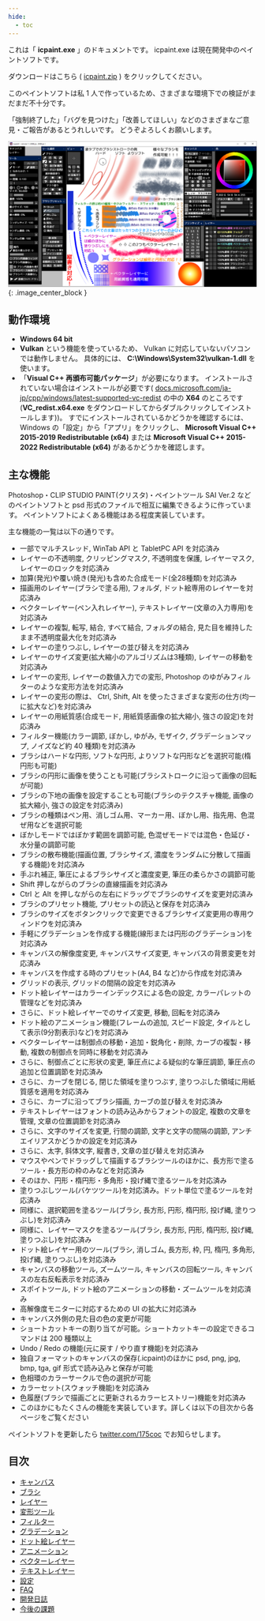 ```yaml
---
hide:
  - toc
---
```


これは「 __icpaint.exe__ 」のドキュメントです。 icpaint.exe は現在開発中のペイントソフトです。

ダウンロードはこちら
( [icpaint.zip](https://github.com/ichigococoa/icpaint_app/releases/download/app/icpaint.zip) )
をクリックしてください。

このペイントソフトは私 1 人で作っているため、さまざまな環境下での検証がまだまだ不十分です。

「強制終了した」「バグを見つけた」「改善してほしい」などのさまざまなご意見・ご報告があるとうれしいです。
どうぞよろしくお願いします。

![icpaint](https://raw.githubusercontent.com/ichigococoa/etc/main/image/icpaint.png){: .image_center_block }


## 動作環境

+ __Windows 64 bit__
+ __Vulkan__ という機能を使っているため、 Vulkan に対応していないパソコンでは動作しません。
具体的には、 __C:\Windows\System32\vulkan-1.dll__ を使います。
+ 「__Visual C++ 再頒布可能パッケージ__」が必要になります。
インストールされていない場合はインストールが必要です(
[docs.microsoft.com/ja-jp/cpp/windows/latest-supported-vc-redist](https://docs.microsoft.com/ja-jp/cpp/windows/latest-supported-vc-redist?view=msvc-160)
の中の __X64__ のところです
(__VC_redist.x64.exe__ をダウンロードしてからダブルクリックしてインストールします))。
すでにインストールされているかどうかを確認するには、 Windows の「設定」から「アプリ」をクリックし、
__Microsoft Visual C++ 2015-2019 Redistributable (x64)__
または __Microsoft Visual C++ 2015-2022 Redistributable (x64)__ があるかどうかを確認します。


## 主な機能

Photoshop・CLIP STUDIO PAINT(クリスタ)・ペイントツール SAI Ver.2 などのペイントソフトと
psd 形式のファイルで相互に編集できるように作っています。
ペイントソフトによくある機能はある程度実装しています。

主な機能の一覧は以下の通りです。

+ 一部でマルチスレッド, WinTab API と TabletPC API を対応済み
+ レイヤーの不透明度, クリッピングマスク, 不透明度を保護, レイヤーマスク, レイヤーのロックを対応済み
+ 加算(発光)や覆い焼き(発光)も含めた合成モード(全28種類)を対応済み
+ 描画用のレイヤー(ブラシで塗る用), フォルダ, ドット絵専用のレイヤーを対応済み
+ ベクターレイヤー(ペン入れレイヤー), テキストレイヤー(文章の入力専用)を対応済み
+ レイヤーの複製, 転写, 結合, すべて結合, フォルダの結合, 見た目を維持したまま不透明度最大化を対応済み
+ レイヤーの塗りつぶし, レイヤーの並び替えを対応済み
+ レイヤーのサイズ変更(拡大縮小のアルゴリズムは3種類), レイヤーの移動を対応済み
+ レイヤーの変形, レイヤーの数値入力での変形, Photoshop のゆがみフィルターのような変形方法を対応済み
+ レイヤーの変形の際は、 Ctrl, Shift, Alt を使ったさまざまな変形の仕方(均一に拡大など)を対応済み
+ レイヤーの用紙質感(合成モード, 用紙質感画像の拡大縮小, 強さの設定)を対応済み
+ フィルター機能(カラー調節, ぼかし, ゆがみ, モザイク, グラデーションマップ, ノイズなど約 40 種類)を対応済み
+ ブラシはハードな円形, ソフトな円形, よりソフトな円形などを選択可能(楕円形も可能)
+ ブラシの円形に画像を使うことも可能(ブラシストロークに沿って画像の回転が可能)
+ ブラシの下地の画像を設定することも可能(ブラシのテクスチャ機能, 画像の拡大縮小, 強さの設定を対応済み)
+ ブラシの種類はペン用、消しゴム用、マーカー用、ぼかし用、指先用、色混ぜ用などを選択可能
+ ぼかしモードではぼかす範囲を調節可能, 色混ぜモードでは混色・色延び・水分量の調節可能
+ ブラシの散布機能(描画位置, ブラシサイズ, 濃度をランダムに分散して描画する機能)を対応済み
+ 手ぶれ補正, 筆圧によるブラシサイズと濃度変更, 筆圧の柔らかさの調節可能
+ Shift 押しながらのブラシの直線描画を対応済み
+ Ctrl と Alt を押しながらの左右にドラッグでブラシのサイズを変更対応済み
+ ブラシのプリセット機能, プリセットの読込と保存を対応済み
+ ブラシのサイズをボタンクリックで変更できるブラシサイズ変更用の専用ウィンドウを対応済み
+ 手軽にグラデーションを作成する機能(線形または円形のグラデーション)を対応済み
+ キャンバスの解像度変更, キャンバスサイズ変更, キャンバスの背景変更を対応済み
+ キャンバスを作成する時のプリセット(A4, B4 など)から作成を対応済み
+ グリッドの表示, グリッドの間隔の設定を対応済み
+ ドット絵レイヤーはカラーインデックスによる色の設定, カラーパレットの管理などを対応済み
+ さらに、ドット絵レイヤーでのサイズ変更, 移動, 回転を対応済み
+ ドット絵のアニメーション機能(フレームの追加, スピード設定, タイルとして表示(9分割表示)など)を対応済み
+ ベクターレイヤーは制御点の移動・追加・鋭角化・削除, カーブの複製・移動, 複数の制御点を同時に移動を対応済み
+ さらに、制御点ごとに形状の変更, 筆圧点による疑似的な筆圧調節, 筆圧点の追加と位置調節を対応済み
+ さらに、カーブを閉じる, 閉じた領域を塗りつぶす, 塗りつぶした領域に用紙質感を適用を対応済み
+ さらに、カーブに沿ってブラシ描画, カーブの並び替えを対応済み
+ テキストレイヤーはフォントの読み込みからフォントの設定, 複数の文章を管理, 文章の位置調節を対応済み
+ さらに、文字のサイズを変更, 行間の調節, 文字と文字の間隔の調節, アンチエイリアスかどうかの設定を対応済み
+ さらに、太字, 斜体文字, 縦書き, 文章の並び替えを対応済み
+ マウスやペンでドラッグして描画するブラシツールのほかに、長方形で塗るツール・長方形の枠のみなどを対応済み
+ そのほか、円形・楕円形・多角形・投げ縄で塗るツールを対応済み
+ 塗りつぶしツール(バケツツール)を対応済み。ドット単位で塗るツールを対応済み
+ 同様に、選択範囲を塗るツール(ブラシ, 長方形, 円形, 楕円形, 投げ縄, 塗りつぶし)を対応済み
+ 同様に、レイヤーマスクを塗るツール(ブラシ, 長方形, 円形, 楕円形, 投げ縄, 塗りつぶし)を対応済み
+ ドット絵レイヤー用のツール(ブラシ, 消しゴム, 長方形, 枠, 円, 楕円, 多角形, 投げ縄, 塗りつぶし)を対応済み
+ キャンバスの移動ツール, ズームツール, キャンバスの回転ツール, キャンバスの左右反転表示を対応済み
+ スポイトツール, ドット絵のアニメーションの移動・ズームツールを対応済み
+ 高解像度モニターに対応するための UI の拡大に対応済み
+ キャンバス外側の見た目の色の変更が可能
+ ショートカットキーの割り当てが可能。ショートカットキーの設定できるコマンドは 200 種類以上
+ Undo / Redo の機能(元に戻す / やり直す機能)を対応済み
+ 独自フォーマットのキャンバスの保存(.icpaint)のほかに psd, png, jpg, bmp, tga, gif 形式で読み込みと保存が可能
+ 色相環のカラーサークルで色の選択が可能
+ カラーセット(スウォッチ機能)を対応済み
+ 色履歴(ブラシで描画ごとに更新されるカラーヒストリー)機能を対応済み
+ このほかにもたくさんの機能を実装しています。詳しくは以下の目次から各ページをご覧ください

ペイントソフトを更新したら [twitter.com/175coc](https://twitter.com/175coc) でお知らせします。


## 目次

+ [キャンバス](canvas.md)
+ [ブラシ](brush.md)
+ [レイヤー](layer.md)
+ [変形ツール](transform.md)
+ [フィルター](filter.md)
+ [グラデーション](gradation.md)
+ [ドット絵レイヤー](layer_dot.md)
+ [アニメーション](animation.md)
+ [ベクターレイヤー](layer_vector.md)
+ [テキストレイヤー](layer_text.md)
+ [設定](setting.md)
+ [FAQ](faq.md)
+ [開発日誌](diary.md)
+ [今後の課題](issues.md)

